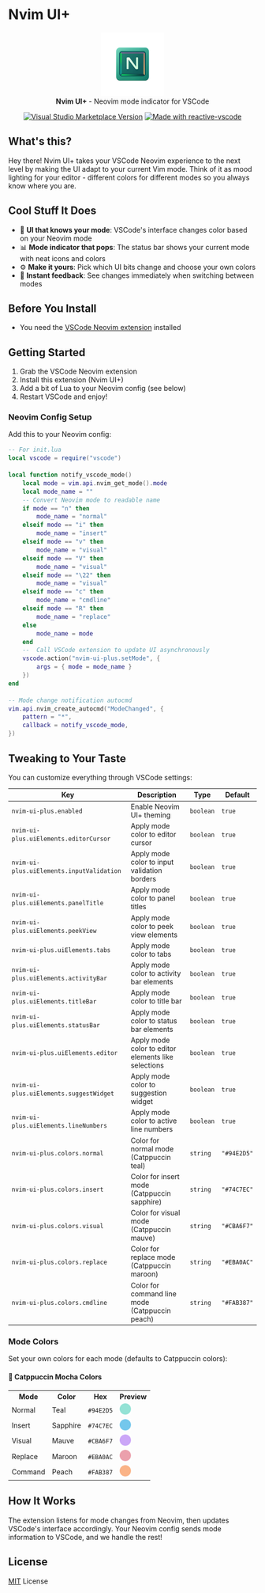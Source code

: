 <!-- markdownlint-disable MD013 MD033 MD045 -->

# Nvim UI+

<p align="center">
  <img src="./res/icon.png" height="128"><br>
  <b>Nvim UI+</b> - Neovim mode indicator for VSCode
</p>

<p align="center">
<a href="https://marketplace.visualstudio.com/items?itemName=wrathcodes.nvim-ui-plus" target="__blank"><img src="https://img.shields.io/visual-studio-marketplace/v/wrathcodes.nvim-ui-plus.svg?color=%234c1&amp;label=VS%20Code%20Marketplace&logo=visual-studio-code" alt="Visual Studio Marketplace Version" /></a>
<a href="https://kermanx.github.io/reactive-vscode/" target="__blank"><img src="https://img.shields.io/badge/made_with-reactive--vscode-%23007ACC?style=flat&labelColor=%23229863"  alt="Made with reactive-vscode" /></a>
</p>

## What's this?

Hey there! Nvim UI+ takes your VSCode Neovim experience to the next level by making the UI adapt to your current Vim mode. Think of it as mood lighting for your editor - different colors for different modes so you always know where you are.

## Cool Stuff It Does

- 🌈 **UI that knows your mode**: VSCode's interface changes color based on your Neovim mode
- 📊 **Mode indicator that pops**: The status bar shows your current mode with neat icons and colors
- ⚙️ **Make it yours**: Pick which UI bits change and choose your own colors
- 🔄 **Instant feedback**: See changes immediately when switching between modes

## Before You Install

- You need the [VSCode Neovim extension](https://marketplace.visualstudio.com/items?itemName=asvetliakov.vscode-neovim) installed

## Getting Started

1. Grab the VSCode Neovim extension
2. Install this extension (Nvim UI+)
3. Add a bit of Lua to your Neovim config (see below)
4. Restart VSCode and enjoy!

### Neovim Config Setup

Add this to your Neovim config:

```lua
-- For init.lua
local vscode = require("vscode")

local function notify_vscode_mode()
    local mode = vim.api.nvim_get_mode().mode
    local mode_name = ""
    -- Convert Neovim mode to readable name
    if mode == "n" then
        mode_name = "normal"
    elseif mode == "i" then
        mode_name = "insert"
    elseif mode == "v" then
        mode_name = "visual"
    elseif mode == "V" then
        mode_name = "visual"
    elseif mode == "\22" then
        mode_name = "visual"
    elseif mode == "c" then
        mode_name = "cmdline"
    elseif mode == "R" then
        mode_name = "replace"
    else
        mode_name = mode
    end
    --  Call VSCode extension to update UI asynchronously
    vscode.action("nvim-ui-plus.setMode", {
        args = { mode = mode_name }
    })
end

-- Mode change notification autocmd
vim.api.nvim_create_autocmd("ModeChanged", {
    pattern = "*",
    callback = notify_vscode_mode,
})
```

## Tweaking to Your Taste

You can customize everything through VSCode settings:

<!-- configs -->

| Key                                       | Description                                         | Type      | Default     |
| ----------------------------------------- | --------------------------------------------------- | --------- | ----------- |
| `nvim-ui-plus.enabled`                    | Enable Neovim UI+ theming                           | `boolean` | `true`      |
| `nvim-ui-plus.uiElements.editorCursor`    | Apply mode color to editor cursor                   | `boolean` | `true`      |
| `nvim-ui-plus.uiElements.inputValidation` | Apply mode color to input validation borders        | `boolean` | `true`      |
| `nvim-ui-plus.uiElements.panelTitle`      | Apply mode color to panel titles                    | `boolean` | `true`      |
| `nvim-ui-plus.uiElements.peekView`        | Apply mode color to peek view elements              | `boolean` | `true`      |
| `nvim-ui-plus.uiElements.tabs`            | Apply mode color to tabs                            | `boolean` | `true`      |
| `nvim-ui-plus.uiElements.activityBar`     | Apply mode color to activity bar elements           | `boolean` | `true`      |
| `nvim-ui-plus.uiElements.titleBar`        | Apply mode color to title bar                       | `boolean` | `true`      |
| `nvim-ui-plus.uiElements.statusBar`       | Apply mode color to status bar elements             | `boolean` | `true`      |
| `nvim-ui-plus.uiElements.editor`          | Apply mode color to editor elements like selections | `boolean` | `true`      |
| `nvim-ui-plus.uiElements.suggestWidget`   | Apply mode color to suggestion widget               | `boolean` | `true`      |
| `nvim-ui-plus.uiElements.lineNumbers`     | Apply mode color to active line numbers             | `boolean` | `true`      |
| `nvim-ui-plus.colors.normal`              | Color for normal mode (Catppuccin teal)             | `string`  | `"#94E2D5"` |
| `nvim-ui-plus.colors.insert`              | Color for insert mode (Catppuccin sapphire)         | `string`  | `"#74C7EC"` |
| `nvim-ui-plus.colors.visual`              | Color for visual mode (Catppuccin mauve)            | `string`  | `"#CBA6F7"` |
| `nvim-ui-plus.colors.replace`             | Color for replace mode (Catppuccin maroon)          | `string`  | `"#EBA0AC"` |
| `nvim-ui-plus.colors.cmdline`             | Color for command line mode (Catppuccin peach)      | `string`  | `"#FAB387"` |

<!-- configs -->

### Mode Colors

Set your own colors for each mode (defaults to Catppuccin colors):

#### 🎨 Catppuccin Mocha Colors

<table>
 <tr>
  <th>Mode</th>
  <th>Color</th>
  <th>Hex</th>
  <th>Preview</th>
 </tr>
 <tr>
  <td>Normal</td>
  <td>Teal</td>
  <td><code>#94E2D5</code></td>
  <td><img src="assets/mocha_teal.png" width="23"/></td>
 </tr>
 <tr>
  <td>Insert</td>
  <td>Sapphire</td>
  <td><code>#74C7EC</code></td>
  <td><img src="assets/mocha_sapphire.png" width="23"/></td>
 </tr>
 <tr>
  <td>Visual</td>
  <td>Mauve</td>
  <td><code>#CBA6F7</code></td>
  <td><img src="assets/mocha_mauve.png" width="23"/></td>
 </tr>
 <tr>
  <td>Replace</td>
  <td>Maroon</td>
  <td><code>#EBA0AC</code></td>
  <td><img src="assets/mocha_maroon.png" width="23"/></td>
 </tr>
 <tr>
  <td>Command</td>
  <td>Peach</td>
  <td><code>#FAB387</code></td>
  <td><img src="assets/mocha_peach.png" width="23"/></td>
 </tr>
</table>

## How It Works

The extension listens for mode changes from Neovim, then updates VSCode's interface accordingly. Your Neovim config sends mode information to VSCode, and we handle the rest!

## License

[MIT](./LICENSE.md) License
